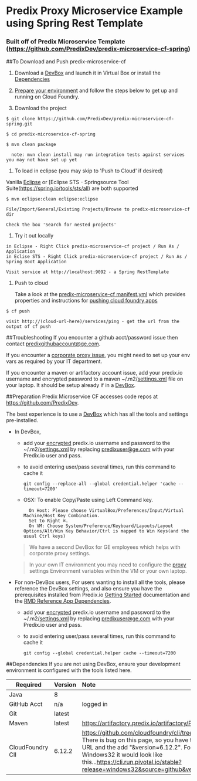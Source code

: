 # Predix Proxy Microservice Example using Spring Rest Template
### Built off of Predix Microservice Template (https://github.com/PredixDev/predix-microservice-cf-spring)

##To Download and Push predix-microservice-cf

1. Download a [DevBox](https://www.predix.io/catalog/other-resources/devbox.html) and launch it in Virtual Box or install the [Dependencies](#dependencies)

1. [Prepare your environment](#preparation) and follow the steps below to get up and running on Cloud Foundry.

1. Download the project
  ```
  $ git clone https://github.com/PredixDev/predix-microservice-cf-spring.git

  $ cd predix-microservice-cf-spring

  $ mvn clean package

    note: mvn clean install may run integration tests against services you may not have set up yet
  ```
1. To load in eclipse (you may skip to 'Push to Cloud' if desired)

  Vanilla [Eclipse](https://www.eclipse.org/downloads) or [Eclipse STS - Springsource Tool Suite(https://spring.io/tools/sts/all) are both supported
  ```
  $ mvn eclipse:clean eclipse:eclipse

  File/Import/General/Existing Projects/Browse to predix-microservice-cf dir

  Check the box 'Search for nested projects'
  ```
1. Try it out locally
  ```
  in Eclipse - Right Click predix-microservice-cf project / Run As / Application
  in Eclise STS - Right Click predix-microservice-cf project / Run As / Spring Boot Application

  Visit service at http://localhost:9092 - a Spring RestTemplate

  ```
1. Push to cloud

    Take a look at the [predix-microservice-cf manifest.yml](manifest.yml) which provides properties and instructions for [pushing cloud foundry apps](https://docs.cloudfoundry.org/devguide/deploy-apps/manifest.html)
  ```
  $ cf push

  visit http://(cloud-url-here)/services/ping - get the url from the output of cf push
  ```

##Troubleshooting
If you encounter a github acct/password issue then contact predixgithubaccount@ge.com.

If you encounter a [corporate proxy issue](https://github.com/PredixDev/predix-rmd-ref-app/blob/master/docs/proxy.md#proxy), you might need to set up your env vars as required by your IT department.

If you encounter a maven or artifactory account issue, add your predix.io username and encrypted password to a maven ~/.m2/[settings.xml](docs/settings.xml) file on your laptop.  It should be setup already if in a [DevBox](https://www.predix.io/catalog/other-resources/devbox.html).

##Preparation
Predix Microservice CF accesses code repos at https://github.com/PredixDev.

The best experience is to use a [DevBox](https://www.predix.io/catalog/other-resources/devbox.html) which has all the tools and settings pre-installed.
* In DevBox,
	* add your <a href="https://maven.apache.org/guides/mini/guide-encryption.html">encrypted</a> predix.io username and password to the ~/.m2/<a href="https://github.com/PredixDev/predix-rmd-ref-app/blob/master/docs/settings.xml">settings.xml</a>
by replacing predixuser@ge.com with your Predix.io user and pass.

	* to avoid entering user/pass several times, run this command to cache it
	  ```
	  git config --replace-all --global credential.helper 'cache --timeout=7200'
	  ```
	* OSX: To enable Copy/Paste using Left Command key.
	  ```
	    On Host: Please choose VirtualBox/Preferences/Input/Virtual Machine/Host Key Combination.
	    Set to Right ⌘.
	    On VM: Choose System/Preference/Keyboard/Layouts/Layout Options/Alt/Win Key Behavior/Ctrl is mapped to Win Keys(and the usual Ctrl keys)
	  ```

  >We have a second DevBox for GE employees which helps with corporate proxy settings.

  >In your own IT environment you may need to configure the [proxy](docs/proxy.md) settings Environment variables within the VM or your own laptop.

* For non-DevBox users,
	For users wanting to install all the tools, please reference the DevBox settings, and also ensure you have the prerequisites installed from Predix.io [Getting Started](https://www.predix.io/docs/?b=#Uva9INX3) documentation and the [RMD Reference App Dependencies](https://github.com/PredixDev/predix-rmd-ref-app#dependencies).

	* add your <a href="https://maven.apache.org/guides/mini/guide-encryption.html">encrypted</a> predix.io username and password to the ~/.m2/<a href="https://github.com/PredixDev/predix-rmd-ref-app/blob/master/docs/settings.xml">settings.xml</a>
by replacing predixuser@ge.com with your Predix.io user and pass.

  	* to avoid entering user/pass several times, run this command to cache it
	  ```
	  git config --global credential.helper cache --timeout=7200
	  ```

##Dependencies
If you are not using DevBox, ensure your development environment is configured with the tools listed here.

|Required | Version | Note |
| ------------- | :----- | :----- |
| Java | 8 | |
| GitHub Acct | n/a | logged in |
| Git | latest | |
| Maven | latest | https://artifactory.predix.io/artifactory/PREDIX-EXT |
| CloudFoundry ClI | 6.12.2 | https://github.com/cloudfoundry/cli/tree/v6.12.2#downloads.  There is bug on this page, so you have to manually get the URL and the add "&version=6.12.2".  For example for Windows32 it would look like this...https://cli.run.pivotal.io/stable?release=windows32&source=github&version=6.12.2 |
